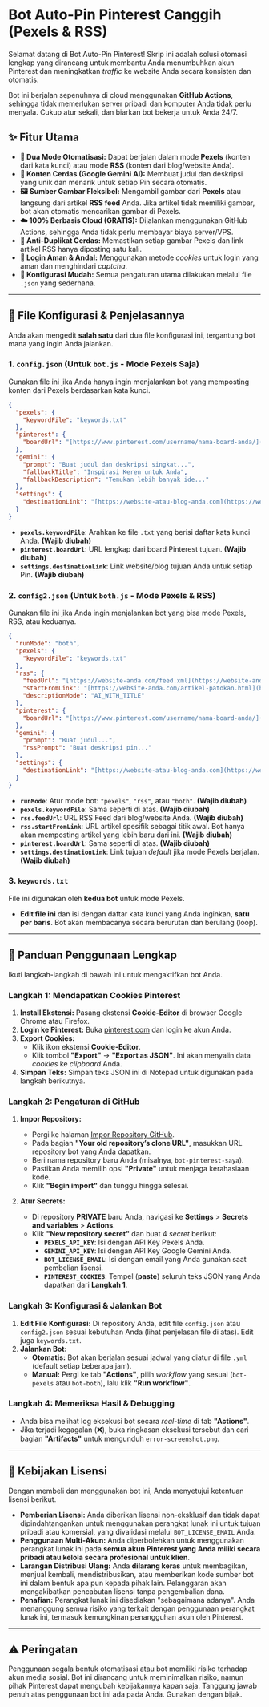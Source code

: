 # Bot Auto-Pin Pinterest Canggih (Pexels & RSS)

Selamat datang di Bot Auto-Pin Pinterest! Skrip ini adalah solusi otomasi lengkap yang dirancang untuk membantu Anda menumbuhkan akun Pinterest dan meningkatkan *traffic* ke website Anda secara konsisten dan otomatis.

Bot ini berjalan sepenuhnya di cloud menggunakan **GitHub Actions**, sehingga tidak memerlukan server pribadi dan komputer Anda tidak perlu menyala. Cukup atur sekali, dan biarkan bot bekerja untuk Anda 24/7.

## ✨ Fitur Utama

* **🤖 Dua Mode Otomatisasi:** Dapat berjalan dalam mode **Pexels** (konten dari kata kunci) atau mode **RSS** (konten dari blog/website Anda).
* **🧠 Konten Cerdas (Google Gemini AI):** Membuat judul dan deskripsi yang unik dan menarik untuk setiap Pin secara otomatis.
* **🖼️ Sumber Gambar Fleksibel:** Mengambil gambar dari **Pexels** atau langsung dari artikel **RSS feed** Anda. Jika artikel tidak memiliki gambar, bot akan otomatis mencarikan gambar di Pexels.
* **☁️ 100% Berbasis Cloud (GRATIS):** Dijalankan menggunakan GitHub Actions, sehingga Anda tidak perlu membayar biaya server/VPS.
* **🎯 Anti-Duplikat Cerdas:** Memastikan setiap gambar Pexels dan link artikel RSS hanya diposting satu kali.
* **🔐 Login Aman & Andal:** Menggunakan metode *cookies* untuk login yang aman dan menghindari *captcha*.
* **🔧 Konfigurasi Mudah:** Semua pengaturan utama dilakukan melalui file `.json` yang sederhana.

---

## 🔧 File Konfigurasi & Penjelasannya

Anda akan mengedit **salah satu** dari dua file konfigurasi ini, tergantung bot mana yang ingin Anda jalankan.

### 1. `config.json` (Untuk `bot.js` - Mode Pexels Saja)

Gunakan file ini jika Anda hanya ingin menjalankan bot yang memposting konten dari Pexels berdasarkan kata kunci.

```json
{
  "pexels": {
    "keywordFile": "keywords.txt"
  },
  "pinterest": {
    "boardUrl": "[https://www.pinterest.com/username/nama-board-anda/](https://www.pinterest.com/username/nama-board-anda/)"
  },
  "gemini": {
    "prompt": "Buat judul dan deskripsi singkat...",
    "fallbackTitle": "Inspirasi Keren untuk Anda",
    "fallbackDescription": "Temukan lebih banyak ide..."
  },
  "settings": {
    "destinationLink": "[https://website-atau-blog-anda.com](https://website-atau-blog-anda.com)"
  }
}
```
* **`pexels.keywordFile`**: Arahkan ke file `.txt` yang berisi daftar kata kunci Anda. **(Wajib diubah)**
* **`pinterest.boardUrl`**: URL lengkap dari board Pinterest tujuan. **(Wajib diubah)**
* **`settings.destinationLink`**: Link website/blog tujuan Anda untuk setiap Pin. **(Wajib diubah)**

### 2. `config2.json` (Untuk `both.js` - Mode Pexels & RSS)

Gunakan file ini jika Anda ingin menjalankan bot yang bisa mode Pexels, RSS, atau keduanya.

```json
{
  "runMode": "both",
  "pexels": {
    "keywordFile": "keywords.txt"
  },
  "rss": {
    "feedUrl": "[https://website-anda.com/feed.xml](https://website-anda.com/feed.xml)",
    "startFromLink": "[https://website-anda.com/artikel-patokan.html](https://website-anda.com/artikel-patokan.html)",
    "descriptionMode": "AI_WITH_TITLE"
  },
  "pinterest": {
    "boardUrl": "[https://www.pinterest.com/username/nama-board-anda/](https://www.pinterest.com/username/nama-board-anda/)"
  },
  "gemini": {
    "prompt": "Buat judul...",
    "rssPrompt": "Buat deskripsi pin..."
  },
  "settings": {
    "destinationLink": "[https://website-atau-blog-anda.com](https://website-atau-blog-anda.com)"
  }
}
```
* **`runMode`**: Atur mode bot: `"pexels"`, `"rss"`, atau `"both"`. **(Wajib diubah)**
* **`pexels.keywordFile`**: Sama seperti di atas. **(Wajib diubah)**
* **`rss.feedUrl`**: URL RSS Feed dari blog/website Anda. **(Wajib diubah)**
* **`rss.startFromLink`**: URL artikel spesifik sebagai titik awal. Bot hanya akan memposting artikel yang lebih baru dari ini. **(Wajib diubah)**
* **`pinterest.boardUrl`**: Sama seperti di atas. **(Wajib diubah)**
* **`settings.destinationLink`**: Link tujuan *default* jika mode Pexels berjalan. **(Wajib diubah)**

### 3. `keywords.txt`

File ini digunakan oleh **kedua bot** untuk mode Pexels.
* **Edit file ini** dan isi dengan daftar kata kunci yang Anda inginkan, **satu per baris**. Bot akan membacanya secara berurutan dan berulang (loop).

---

## 🚀 Panduan Penggunaan Lengkap

Ikuti langkah-langkah di bawah ini untuk mengaktifkan bot Anda.

### Langkah 1: Mendapatkan Cookies Pinterest

1.  **Install Ekstensi:** Pasang ekstensi **Cookie-Editor** di browser Google Chrome atau Firefox.
2.  **Login ke Pinterest:** Buka [pinterest.com](https://www.pinterest.com) dan login ke akun Anda.
3.  **Export Cookies:**
    * Klik ikon ekstensi **Cookie-Editor**.
    * Klik tombol **"Export"** -> **"Export as JSON"**. Ini akan menyalin data *cookies* ke *clipboard* Anda.
4.  **Simpan Teks:** Simpan teks JSON ini di Notepad untuk digunakan pada langkah berikutnya.

### Langkah 2: Pengaturan di GitHub

1.  **Impor Repository:**
    * Pergi ke halaman [Impor Repository GitHub](https://github.com/new/import).
    * Pada bagian **"Your old repository’s clone URL"**, masukkan URL repository bot yang Anda dapatkan.
    * Beri nama repository baru Anda (misalnya, `bot-pinterest-saya`).
    * Pastikan Anda memilih opsi **"Private"** untuk menjaga kerahasiaan kode.
    * Klik **"Begin import"** dan tunggu hingga selesai.

2.  **Atur Secrets:**
    * Di repository **PRIVATE** baru Anda, navigasi ke **Settings** > **Secrets and variables** > **Actions**.
    * Klik **"New repository secret"** dan buat 4 *secret* berikut:
        * **`PEXELS_API_KEY`**: Isi dengan API Key Pexels Anda.
        * **`GEMINI_API_KEY`**: Isi dengan API Key Google Gemini Anda.
        * **`BOT_LICENSE_EMAIL`**: Isi dengan email yang Anda gunakan saat pembelian lisensi.
        * **`PINTEREST_COOKIES`**: Tempel (**paste**) seluruh teks JSON yang Anda dapatkan dari **Langkah 1**.

### Langkah 3: Konfigurasi & Jalankan Bot

1.  **Edit File Konfigurasi:** Di repository Anda, edit file `config.json` atau `config2.json` sesuai kebutuhan Anda (lihat penjelasan file di atas). Edit juga `keywords.txt`.
2.  **Jalankan Bot:**
    * **Otomatis:** Bot akan berjalan sesuai jadwal yang diatur di file `.yml` (default setiap beberapa jam).
    * **Manual:** Pergi ke tab **"Actions"**, pilih *workflow* yang sesuai (`bot-pexels` atau `bot-both`), lalu klik **"Run workflow"**.

### Langkah 4: Memeriksa Hasil & Debugging

* Anda bisa melihat log eksekusi bot secara *real-time* di tab **"Actions"**.
* Jika terjadi kegagalan (❌), buka ringkasan eksekusi tersebut dan cari bagian **"Artifacts"** untuk mengunduh `error-screenshot.png`.

---

## 📝 Kebijakan Lisensi

Dengan membeli dan menggunakan bot ini, Anda menyetujui ketentuan lisensi berikut.

* **Pemberian Lisensi:** Anda diberikan lisensi non-eksklusif dan tidak dapat dipindahtangankan untuk menggunakan perangkat lunak ini untuk tujuan pribadi atau komersial, yang divalidasi melalui `BOT_LICENSE_EMAIL` Anda.
* **Penggunaan Multi-Akun:** Anda diperbolehkan untuk menggunakan perangkat lunak ini pada **semua akun Pinterest yang Anda miliki secara pribadi atau kelola secara profesional untuk klien**.
* **Larangan Distribusi Ulang:** Anda **dilarang keras** untuk membagikan, menjual kembali, mendistribusikan, atau memberikan kode sumber bot ini dalam bentuk apa pun kepada pihak lain. Pelanggaran akan mengakibatkan pencabutan lisensi tanpa pengembalian dana.
* **Penafian:** Perangkat lunak ini disediakan "sebagaimana adanya". Anda menanggung semua risiko yang terkait dengan penggunaan perangkat lunak ini, termasuk kemungkinan penangguhan akun oleh Pinterest.

---

## ⚠️ Peringatan

Penggunaan segala bentuk otomatisasi atau bot memiliki risiko terhadap akun media sosial. Bot ini dirancang untuk meminimalkan risiko, namun pihak Pinterest dapat mengubah kebijakannya kapan saja. Tanggung jawab penuh atas penggunaan bot ini ada pada Anda. Gunakan dengan bijak.
